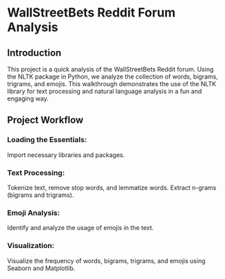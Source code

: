 # WallStreetBets Reddit Forum Analysis

## Introduction

This project is a quick analysis of the WallStreetBets Reddit forum. Using the NLTK package in Python, we analyze the collection of words, bigrams, trigrams, and emojis. This walkthrough demonstrates the use of the NLTK library for text processing and natural language analysis in a fun and engaging way.

## Project Workflow

### Loading the Essentials:
Import necessary libraries and packages.

### Text Processing:
Tokenize text, remove stop words, and lemmatize words.
Extract n-grams (bigrams and trigrams).

### Emoji Analysis:
Identify and analyze the usage of emojis in the text.

### Visualization:
Visualize the frequency of words, bigrams, trigrams, and emojis using Seaborn and Matplotlib.
